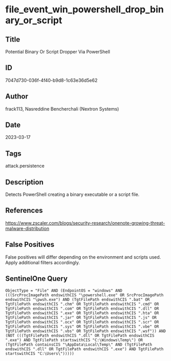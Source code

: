 # file_event_win_powershell_drop_binary_or_script

## Title
Potential Binary Or Script Dropper Via PowerShell

## ID
7047d730-036f-4f40-b9d8-1c63e36d5e62

## Author
frack113, Nasreddine Bencherchali (Nextron Systems)

## Date
2023-03-17

## Tags
attack.persistence

## Description
Detects PowerShell creating a binary executable or a script file.

## References
https://www.zscaler.com/blogs/security-research/onenote-growing-threat-malware-distribution

## False Positives
False positives will differ depending on the environment and scripts used. Apply additional filters accordingly.

## SentinelOne Query
```
ObjectType = "File" AND (EndpointOS = "windows" AND (((SrcProcImagePath endswithCIS "\powershell.exe" OR SrcProcImagePath endswithCIS "\pwsh.exe") AND (TgtFilePath endswithCIS ".bat" OR TgtFilePath endswithCIS ".chm" OR TgtFilePath endswithCIS ".cmd" OR TgtFilePath endswithCIS ".com" OR TgtFilePath endswithCIS ".dll" OR TgtFilePath endswithCIS ".exe" OR TgtFilePath endswithCIS ".hta" OR TgtFilePath endswithCIS ".jar" OR TgtFilePath endswithCIS ".js" OR TgtFilePath endswithCIS ".ocx" OR TgtFilePath endswithCIS ".scr" OR TgtFilePath endswithCIS ".sys" OR TgtFilePath endswithCIS ".vbe" OR TgtFilePath endswithCIS ".vbs" OR TgtFilePath endswithCIS ".wsf")) AND (NOT (((TgtFilePath endswithCIS ".dll" OR TgtFilePath endswithCIS ".exe") AND TgtFilePath startswithCIS "C:\Windows\Temp\") OR (TgtFilePath containsCIS "\AppData\Local\Temp\" AND (TgtFilePath endswithCIS ".dll" OR TgtFilePath endswithCIS ".exe") AND TgtFilePath startswithCIS "C:\Users\")))))

```